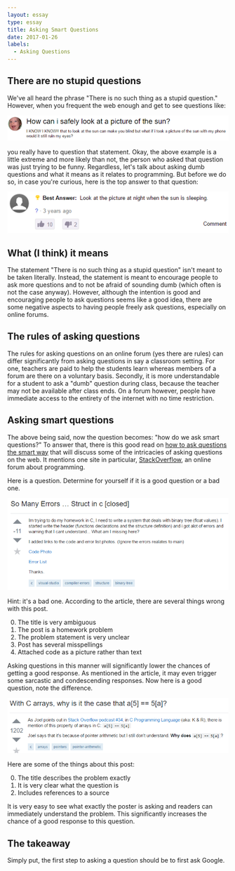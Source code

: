 ```yaml
---
layout: essay
type: essay
title: Asking Smart Questions
date: 2017-01-26
labels:
  - Asking Questions
---
```


## There are no stupid questions
We've all heard the phrase "There is no such thing as a stupid question." However, when you frequent the web enough and get to see questions like:

<img class="ui image" src="../images/dumb-yahoo-question.png">

you really have to question that statement. Okay, the above example is a little extreme and more likely than not, the person who asked that question was just trying to be funny. Regardless, let's talk about asking dumb questions and what it means as it relates to programming. But before we do so, in case you're curious, here is the top answer to that question:

<img class="ui image" src="../images/dumb-yahoo-answer.png">

## What (I think) it means
The statement "There is no such thing as a stupid question" isn't meant to be taken literally. Instead, the statement is meant to encourage people to ask more questions and to not be afraid of sounding dumb (which often is not the case anyway). However, although the intention is good and encouraging people to ask questions seems like a good idea, there are some negative aspects to having people freely ask questions, especially on online forums.

## The rules of asking questions
The rules for asking questions on an online forum (yes there are rules) can differ significantly from asking questions in say a classroom setting. For one, teachers are paid to help the students learn whereas members of a forum are there on a voluntary basis. Secondly, it is more understandable for a student to ask a "dumb" question during class, because the teacher may not be available after class ends. On a forum however, people have immediate access to the entirety of the internet with no time restriction.

## Asking smart questions
The above being said, now the question becomes: "how do we ask smart questions?" To answer that, there is this good read on [how to ask questions the smart way](http://www.catb.org/esr/faqs/smart-questions.html) that will discuss some of the intricacies of asking questions on the web. It mentions one site in particular, [StackOverflow](http://stackoverflow.com/), an online forum about programming.

Here is a question. Determine for yourself if it is a good question or a bad one.

<img class="ui image" src="../images/bad-stack-overflow-question.png">

Hint: it's a bad one. According to the article, there are several things wrong with this post.

0. The title is very ambiguous
0. The post is a homework problem
0. The problem statement is very unclear
0. Post has several misspellings
0. Attached code as a picture rather than text

Asking questions in this manner will significantly lower the chances of getting a good response. As mentioned in the article, it may even trigger some sarcastic and condescending responses. Now here is a good question, note the difference.

<img class="ui image" src="../images/good-stack-overflow-question.png">

Here are some of the things about this post:

0. The title describes the problem exactly
0. It is very clear what the question is
0. Includes references to a source

It is very easy to see what exactly the poster is asking and readers can immediately understand the problem. This significantly increases the chance of a good response to this question.

## The takeaway
Simply put, the first step to asking a question should be to first ask Google.